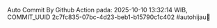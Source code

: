 Auto Commit By Github Action pada: 2025-10-10 13:32:14 WIB, COMMIT_UUID 2c7fc835-07bc-4d23-beb1-b15790c1c402 #autohijau🗿
